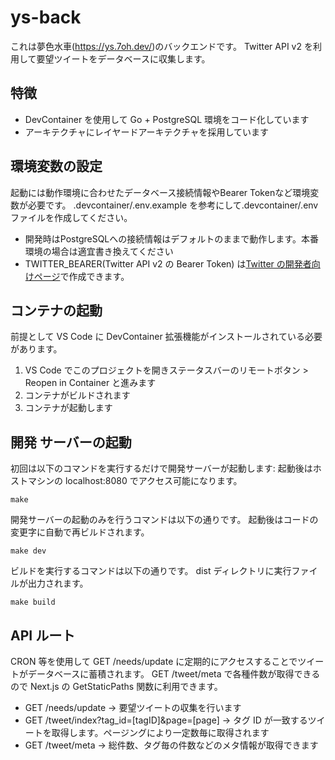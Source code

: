 # ys-back

これは夢色水車(https://ys.7oh.dev/)のバックエンドです。
Twitter API v2 を利用して要望ツイートをデータベースに収集します。

## 特徴

- DevContainer を使用して Go + PostgreSQL 環境をコード化しています
- アーキテクチャにレイヤードアーキテクチャを採用しています

## 環境変数の設定

起動には動作環境に合わせたデータベース接続情報やBearer Tokenなど環境変数が必要です。
.devcontainer/.env.example を参考にして.devcontainer/.env ファイルを作成してください。

- 開発時はPostgreSQLへの接続情報はデフォルトのままで動作します。本番環境の場合は適宜書き換えてください
- TWITTER_BEARER(Twitter API v2 の Bearer Token) は[Twitter の開発者向けページ](https://developer.twitter.com/en/apps)で作成できます。

## コンテナの起動

前提として VS Code に DevContainer 拡張機能がインストールされている必要があります。

1. VS Code でこのプロジェクトを開きステータスバーのリモートボタン > Reopen in Container と進みます
2. コンテナがビルドされます
3. コンテナが起動します

## 開発 サーバーの起動

初回は以下のコマンドを実行するだけで開発サーバーが起動します:
起動後はホストマシンの localhost:8080 でアクセス可能になります。

```
make
```

開発サーバーの起動のみを行うコマンドは以下の通りです。
起動後はコードの変更字に自動で再ビルドされます。

```
make dev
```

ビルドを実行するコマンドは以下の通りです。
dist ディレクトリに実行ファイルが出力されます。

```
make build
```

## API ルート

CRON 等を使用して GET /needs/update に定期的にアクセスすることでツイートがデータベースに蓄積されます。
GET /tweet/meta で各種件数が取得できるので Next.js の GetStaticPaths 関数に利用できます。

- GET /needs/update -> 要望ツイートの収集を行います
- GET /tweet/index?tag_id=[tagID]&page=[page] -> タグ ID が一致するツイートを取得します。ページングにより一定数毎に取得されます
- GET /tweet/meta -> 総件数、タグ毎の件数などのメタ情報が取得できます
